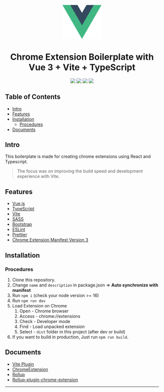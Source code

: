 <div align="center">
<img src="src/assets/img/svg/vue-logo.svg" width="128" alt="logo"/>
<h1> Chrome Extension Boilerplate with<br/>Vue 3 + Vite + TypeScript</h1>

![](https://img.shields.io/badge/Vue.js-4fc08d?style=flat&logo=vuedotjs&logoColor=white)
![](https://img.shields.io/badge/-Typescript-3178C6?style=flat&logo=typescript&logoColor=white)
![](https://img.shields.io/badge/-Bootstrap-7952B3?style=flat&logo=Bootstrap&logoColor=white&color=DDDDD)
![](https://badges.aleen42.com/src/vitejs.svg)

[//]: # "Comment ![GitHub action badge](https://github.com/Jonghakseo/chrome-extension-boilerplate-react-vite/actions/workflows/build.yml/badge.svg)"
[//]: # '<img src="https://hits.seeyoufarm.com/api/count/incr/badge.svg?url=https://github.com/Jonghakseo/chrome-extension-boilerplate-react-viteFactions&count_bg=%23#222222&title_bg=%23#454545&title=😀&edge_flat=true" alt="hits"/>'
[//]: # "> This project is listed in the [Awesome Vite](https://github.com/vitejs/awesome-vite)"

</div>

## Table of Contents

- [Intro](#intro)
- [Features](#features)
- [Installation](#installation)
  - [Procedures](#procedures)
- [Documents](#documents)

## Intro <a name="intro"></a>

This boilerplate is made for creating chrome extensions using React and Typescript.

> The focus was on improving the build speed and development experience with Vite.

## Features <a name="features"></a>

- [Vue.js](https://vuejs.org/)
- [TypeScript](https://www.typescriptlang.org/)
- [Vite](https://vitejs.dev/)
- [SASS](https://sass-lang.com/)
- [Bootstrap](https://getbootstrap.com/)
- [ESLint](https://eslint.org/)
- [Prettier](https://prettier.io/)
- [Chrome Extension Manifest Version 3](https://developer.chrome.com/docs/extensions/mv3/intro/)

## Installation <a name="installation"></a>

### Procedures <a name="procedures"></a>

1. Clone this repository.
2. Change `name` and `description` in package.json => **Auto synchronize with manifest**
3. Run `npm i` (check your node version >= 16)
4. Run `npm run dev`
5. Load Extension on Chrome
   1. Open - Chrome browser
   2. Access - chrome://extensions
   3. Check - Developer mode
   4. Find - Load unpacked extension
   5. Select - `dist` folder in this project (after dev or build)
6. If you want to build in production, Just run `npm run build`.

## Documents <a name="documents"></a>

- [Vite Plugin](https://vitejs.dev/guide/api-plugin.html)
- [ChromeExtension](https://developer.chrome.com/docs/extensions/mv3/)
- [Rollup](https://rollupjs.org/guide/en/)
- [Rollup-plugin-chrome-extension](https://www.extend-chrome.dev/rollup-plugin)

---
